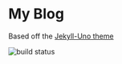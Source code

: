 # My Blog

Based off the [Jekyll-Uno theme](https://github.com/joshgerdes/jekyll-uno)

![build status](https://travis-ci.org/lukemcgregor/lukemcgregor.github.io.svg?branch=develop)
